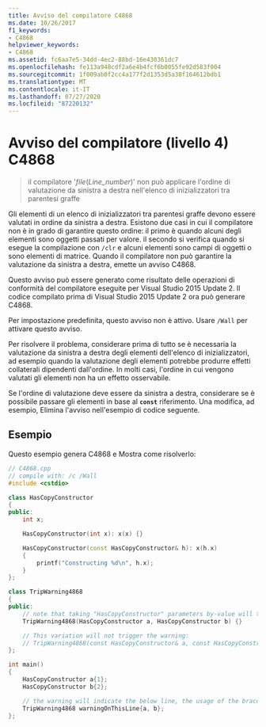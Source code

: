 ```yaml
---
title: Avviso del compilatore C4868
ms.date: 10/26/2017
f1_keywords:
- C4868
helpviewer_keywords:
- C4868
ms.assetid: fc6aa7e5-34dd-4ec2-88bd-16e430361dc7
ms.openlocfilehash: fe113a948cdf2a6e4b4fcf6b0055fe92d583f004
ms.sourcegitcommit: 1f009ab0f2cc4a177f2d1353d5a38f164612bdb1
ms.translationtype: MT
ms.contentlocale: it-IT
ms.lasthandoff: 07/27/2020
ms.locfileid: "87220132"
---
```

# <a name="compiler-warning-level-4-c4868"></a>Avviso del compilatore (livello 4) C4868

> il compilatore '_file_(*Line_number*)' non può applicare l'ordine di valutazione da sinistra a destra nell'elenco di inizializzatori tra parentesi graffe

Gli elementi di un elenco di inizializzatori tra parentesi graffe devono essere valutati in ordine da sinistra a destra. Esistono due casi in cui il compilatore non è in grado di garantire questo ordine: il primo è quando alcuni degli elementi sono oggetti passati per valore. il secondo si verifica quando si esegue la compilazione con `/clr` e alcuni elementi sono campi di oggetti o sono elementi di matrice. Quando il compilatore non può garantire la valutazione da sinistra a destra, emette un avviso C4868.

Questo avviso può essere generato come risultato delle operazioni di conformità del compilatore eseguite per Visual Studio 2015 Update 2. Il codice compilato prima di Visual Studio 2015 Update 2 ora può generare C4868.

Per impostazione predefinita, questo avviso non è attivo. Usare `/Wall` per attivare questo avviso.

Per risolvere il problema, considerare prima di tutto se è necessaria la valutazione da sinistra a destra degli elementi dell'elenco di inizializzatori, ad esempio quando la valutazione degli elementi potrebbe produrre effetti collaterali dipendenti dall'ordine. In molti casi, l'ordine in cui vengono valutati gli elementi non ha un effetto osservabile.

Se l'ordine di valutazione deve essere da sinistra a destra, considerare se è possibile passare gli elementi in base al **`const`** riferimento. Una modifica, ad esempio, Elimina l'avviso nell'esempio di codice seguente.

## <a name="example"></a>Esempio

Questo esempio genera C4868 e Mostra come risolverlo:

```cpp
// C4868.cpp
// compile with: /c /Wall
#include <cstdio>

class HasCopyConstructor
{
public:
    int x;

    HasCopyConstructor(int x): x(x) {}

    HasCopyConstructor(const HasCopyConstructor& h): x(h.x)
    {
        printf("Constructing %d\n", h.x);
    }
};

class TripWarning4868
{
public:
    // note that taking "HasCopyConstructor" parameters by-value will trigger copy-construction.
    TripWarning4868(HasCopyConstructor a, HasCopyConstructor b) {}

    // This variation will not trigger the warning:
    // TripWarning4868(const HasCopyConstructor& a, const HasCopyConstructor& b) {}
};

int main()
{
    HasCopyConstructor a{1};
    HasCopyConstructor b{2};

    // the warning will indicate the below line, the usage of the braced initializer list.
    TripWarning4868 warningOnThisLine{a, b};
};
```
